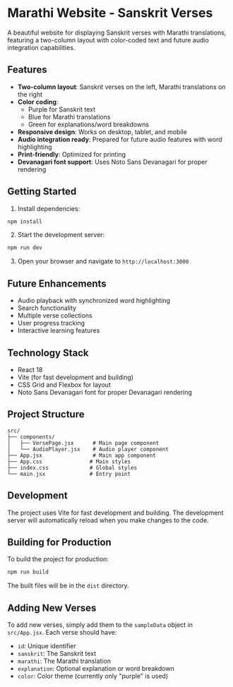 # Marathi Website - Sanskrit Verses

A beautiful website for displaying Sanskrit verses with Marathi translations, featuring a two-column layout with color-coded text and future audio integration capabilities.

## Features

- **Two-column layout**: Sanskrit verses on the left, Marathi translations on the right
- **Color coding**: 
  - Purple for Sanskrit text
  - Blue for Marathi translations
  - Green for explanations/word breakdowns
- **Responsive design**: Works on desktop, tablet, and mobile
- **Audio integration ready**: Prepared for future audio features with word highlighting
- **Print-friendly**: Optimized for printing
- **Devanagari font support**: Uses Noto Sans Devanagari for proper rendering

## Getting Started

1. Install dependencies:
```bash
npm install
```

2. Start the development server:
```bash
npm run dev
```

3. Open your browser and navigate to `http://localhost:3000`

## Future Enhancements

- Audio playback with synchronized word highlighting
- Search functionality
- Multiple verse collections
- User progress tracking
- Interactive learning features

## Technology Stack

- React 18
- Vite (for fast development and building)
- CSS Grid and Flexbox for layout
- Noto Sans Devanagari font for proper Devanagari rendering

## Project Structure

```
src/
├── components/
│   ├── VersePage.jsx      # Main page component
│   └── AudioPlayer.jsx    # Audio player component
├── App.jsx                # Main app component
├── App.css               # Main styles
├── index.css             # Global styles
└── main.jsx              # Entry point
```

## Development

The project uses Vite for fast development and building. The development server will automatically reload when you make changes to the code.

## Building for Production

To build the project for production:

```bash
npm run build
```

The built files will be in the `dist` directory.

## Adding New Verses

To add new verses, simply add them to the `sampleData` object in `src/App.jsx`. Each verse should have:

- `id`: Unique identifier
- `sanskrit`: The Sanskrit text
- `marathi`: The Marathi translation
- `explanation`: Optional explanation or word breakdown
- `color`: Color theme (currently only "purple" is used)

